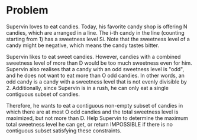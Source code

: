 # Problem

Supervin loves to eat candies. Today, his favorite candy shop is offering N candies, which are arranged in a line. The i-th candy in the line (counting starting from 1) has a sweetness level Si. Note that the sweetness level of a candy might be negative, which means the candy tastes bitter.

Supervin likes to eat sweet candies. However, candies with a combined sweetness level of more than D would be too much sweetness even for him. Supervin also realises that a candy with an odd sweetness level is "odd", and he does not want to eat more than O odd candies. In other words, an odd candy is a candy with a sweetness level that is not evenly divisible by 2. Additionally, since Supervin is in a rush, he can only eat a single contiguous subset of candies.

Therefore, he wants to eat a contiguous non-empty subset of candies in which there are at most O odd candies and the total sweetness level is maximized, but not more than D. Help Supervin to determine the maximum total sweetness level he can get, or return IMPOSSIBLE if there is no contiguous subset satisfying these constraints.
